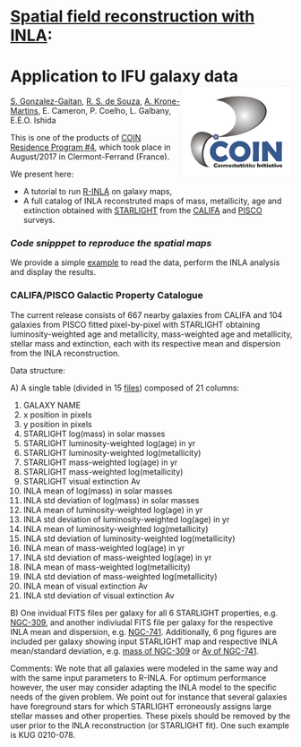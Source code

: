 # [Spatial field reconstruction with INLA](https://arxiv.org/abs/1802.06280):  
# Application to IFU galaxy data<img  align="right" src="https://raw.githubusercontent.com/COINtoolbox/photoz_catalogues/master/images/coin.png" width="200">


[S. Gonzalez-Gaitan](https://github.com/gongsale), [R. S. de Souza](https://github.com/RafaelSdeSouza), [A. Krone-Martins](https://github.com/algolkm), E. Cameron, P. Coelho, L. Galbany, E.E.O. Ishida


This is one of the products of [COIN Residence Program #4](http://iaacoin.wix.com/crp2017), which took place in August/2017 in Clermont-Ferrand (France). 

We present here: 

- A tutorial to run [R-INLA](http://www.r-inla.org/) on galaxy maps, 
-  A full catalog of INLA reconstruted maps of mass, metallicity, age and extinction obtained with [STARLIGHT](http://www.starlight.ufsc.br/) from the [CALIFA](http://califa.caha.es/) and [PISCO](http://adsabs.harvard.edu/abs/2018arXiv180201589G) surveys. 

### *Code snipppet to reproduce the spatial maps* 

We provide a simple  [example](https://github.com/COINtoolbox/Galaxies_INLA/blob/master/Run_INLA.R) to read the data, perform the INLA analysis and display the results.


### CALIFA/PISCO Galactic Property Catalogue 

The current release consists of 667 nearby galaxies from CALIFA and 104 galaxies from PISCO fitted pixel-by-pixel with STARLIGHT obtaining luminosity-weighted age and metallicity, mass-weighted age and metallicity, stellar mass and extinction, each with its respective mean and dispersion from the INLA reconstruction.

Data structure:

A) A single table (divided in 15 [files](https://github.com/COINtoolbox/Galaxies_INLA/blob/master/data/allgalaxies1.dat.gz)) composed of 21 columns:

1. GALAXY NAME
2. x position in pixels
3. y position in pixels
4. STARLIGHT log(mass) in solar masses
5. STARLIGHT luminosity-weighted log(age) in yr
6. STARLIGHT luminosity-weighted log(metallicity)
7. STARLIGHT mass-weighted log(age) in yr
8. STARLIGHT mass-weighted log(metallicity)
9. STARLIGHT visual extinction Av
10. INLA mean of log(mass) in solar masses
11. INLA std deviation of log(mass) in solar masses
12. INLA mean of luminosity-weighted log(age) in yr
13. INLA std deviation of luminosity-weighted log(age) in yr
14. INLA mean of luminosity-weighted log(metallicity)
15. INLA std deviation of luminosity-weighted log(metallicity)
16. INLA mean of mass-weighted log(age) in yr
17. INLA std deviation of mass-weighted log(age) in yr
18. INLA mean of mass-weighted log(metallicity)
19. INLA std deviation of mass-weighted log(metallicity)
20. INLA mean of visual extinction Av
21. INLA std deviation of visual extinction Av

B) One invidual FITS files per galaxy for all 6 STARLIGHT properties, e.g. [NGC-309](https://github.com/COINtoolbox/Galaxies_INLA/blob/master/data/fits/NGC0309_starlight.fits), and another indiviudal FITS file per galaxy for the respective INLA mean and dispersion, e.g. [NGC-741](https://github.com/COINtoolbox/Galaxies_INLA/blob/master/data/fits/NGC0741_inla.fits). Additionally, 6 png figures are included per galaxy showing input STARLIGHT map and respective INLA mean/standard deviation, e.g. [mass of NGC-309](https://github.com/COINtoolbox/Galaxies_INLA/blob/master/data/plots/NGC0309_mass.png) or [Av of NGC-741]((https://github.com/COINtoolbox/Galaxies_INLA/blob/master/data/plots/NGC0309_Av.png)).

Comments: We note that all galaxies were modeled in the same way and with the same input parameters to R-INLA. For optimum performance however, the user may consider adapting the INLA model to the specific needs of the given problem. We point out for instance that several galaxies have foreground stars for which STARLIGHT erroneously assigns large stellar masses and other properties. These pixels should be removed by the user prior to the INLA reconstruction (or STARLIGHT fit). One such example is KUG 0210-078.
